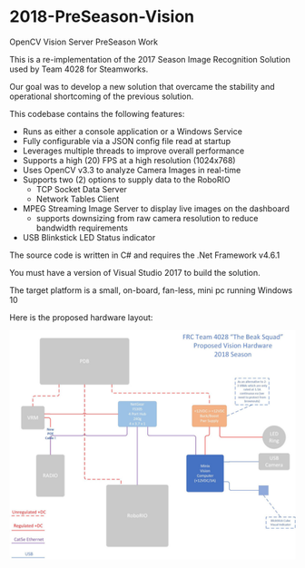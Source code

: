 # 2018-PreSeason-Vision
OpenCV Vision Server PreSeason Work

This is a re-implementation of the 2017 Season Image Recognition Solution used by Team 4028 for Steamworks.

Our goal was to develop a new solution that overcame the stability and operational shortcoming of the previous solution.

This codebase contains the following features:

- Runs as either a console application or a Windows Service
- Fully configurable via a JSON config file read at startup
- Leverages multiple threads to improve overall performance
- Supports a high (20) FPS at a high resolution (1024x768)
- Uses OpenCV v3.3 to analyze Camera Images in real-time
- Supports two (2) options to supply data to the RoboRIO
	- TCP Socket Data Server
	- Network Tables Client
- MPEG Streaming Image Server to display live images on the dashboard
	- supports downsizing from raw camera resolution to reduce bandwidth requirements
- USB Blinkstick LED Status indicator

The source code is written in C# and requires the .Net Framework v4.6.1

You must have a version of Visual Studio 2017 to build the solution.

The target platform is a small, on-board, fan-less, mini pc running Windows 10

Here is the proposed hardware layout:

![](https://github.com/Team4028/2018-PreSeason-Vision/blob/master/Images/Proposed%20Hardware%20Layout%20(resize).jpg)